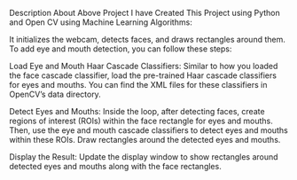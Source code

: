 Description About Above Project 
I have Created This Project using Python and Open CV using Machine Learning Algorithms:

It initializes the webcam, detects faces, and draws rectangles around them. To add eye and mouth detection, you can follow these steps:

Load Eye and Mouth Haar Cascade Classifiers: Similar to how you loaded the face cascade classifier, load the pre-trained Haar cascade classifiers for eyes and mouths. You can find the XML files for these classifiers in OpenCV’s data directory.

Detect Eyes and Mouths: Inside the loop, after detecting faces, create regions of interest (ROIs) within the face rectangle for eyes and mouths. Then, use the eye and mouth cascade classifiers to detect eyes and mouths within these ROIs. Draw rectangles around the detected eyes and mouths.

Display the Result: Update the display window to show rectangles around detected eyes and mouths along with the face rectangles.
